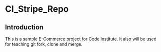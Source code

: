 # CI_Stripe_Repo

## Introduction
This is a sample E-Commerce project for Code Institute.
It also will be used for teaching git fork, clone and merge. 
